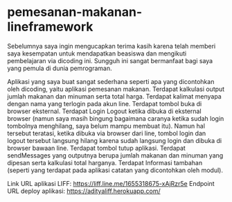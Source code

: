# pemesanan-makanan-lineframework
Sebelumnya saya ingin mengucapkan terima kasih karena telah memberi saya kesempatan untuk mendapatkan beasiswa dan mengikuti pembelajaran via dicoding ini. Sungguh ini sangat bermanfaat bagi saya yang pemula di dunia pemrograman.

Aplikasi yang saya buat sangat sederhana seperti apa yang dicontohkan oleh dicoding, yaitu aplikasi pemesanan makanan.
Terdapat kalkulasi output jumlah makanan dan minuman serta total harga.
Terdapat kalimat menyapa dengan nama yang terlogin pada akun line.
Terdapat tombol buka di browser eksternal.
Terdapat Login Logout ketika dibuka di eksternal browser (namun saya masih bingung bagaimana caranya ketika sudah login tombolnya menghilang, saya belum mampu membuat itu). Namun hal tersebut teratasi, ketika dibuka via browser dari line, tombol login dan logout tersebut langsung hilang karena sudah langsung login dan dibuka di browser bawaan line.
Terdapat tombol tutup aplikasi.
Terdapat sendMessages yang outputnya berupa jumlah makanan dan minuman yang dipesan serta kalkulasi total harganya.
Terdapat Informasi tambahan (seperti yang terdapat pada aplikasi catatan yang dicontohkan oleh modul).

Link URL aplikasi LIFF: https://liff.line.me/1655318675-xAjRzr5e
Endpoint URL deploy aplikasi: https://adityaliff.herokuapp.com/

